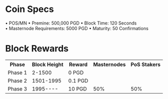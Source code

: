 # Coin Specs

• POS/MN
• Premine: 500,000 PGD 
• Block Time: 120 Seconds   
• Masternode Requirements: 5000 PGD
• Maturity: 50 Confirmations  

# Block Rewards

<table>
  <tr>
    <th>Phase</th>
    <th>Block Height</th>
    <th>Reward</th>
    <th>Masternodes</th>
    <th>PoS Stakers</th>
  </tr>
<tr>
    <td>Phase 1</td>
    <td>2-1500</td>
    <td>0 PGD</td>
  </tr>
  <tr>
    <td>Phase 2</td>
    <td>1501-1995</td>
    <td>0.1 PGD</td>
  </tr>
  <tr>
    <td>Phase 3</td>
    <td>1995----</td>
    <td>10 PGD</td>
    <td>50%</td>
    <td>50%</td>
  </tr>
</table>

